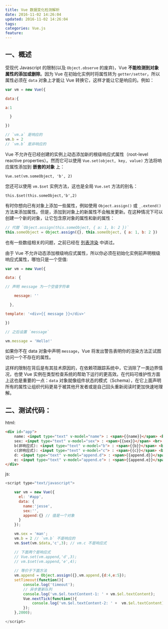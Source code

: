 ```yaml
---
title: Vue 数据变化检测解析
date: 2016-11-02 14:26:04
updated: 2016-11-02 14:26:04
tags:
categories: Vue.js
feature:
---
```


## 一、概述
受现代 Javascript 的限制(以及 `Object.observe` 的废弃)，Vue **不能检测到对象属性的添加或删除**。因为 Vue 在初始化实例时将属性转为 `getter/setter`，所以属性必须在 `data` 对象上才能让 Vue 转换它，这样才能让它是响应的。例如：

```js
var vm = new Vue({

data:{

a:1

  }

})

// `vm.a` 是响应的
vm.b = 2
// `vm.b` 是非响应的
```

Vue 不允许在已经创建的实例上动态添加新的根级响应式属性（root-level reactive properties）。然而它可以使用 `Vue.set(object, key, value)` 方法将响应属性添加到 **嵌套的对象** 上：

`Vue.set(vm.someObject, 'b', 2)`

您还可以使用 `vm.$set` 实例方法，这也是全局 `Vue.set` 方法的别名：

`this.$set(this.someObject,'b',2)`

有时你想向已有对象上添加一些属性，例如使用 `Object.assign()` 或 `_.extend()` 方法来添加属性。但是，添加到对象上的新属性不会触发更新。在这种情况下可以创建一个新的对象，让它包含原对象的属性和新的属性：

```js
// 代替 `Object.assign(this.someObject, { a: 1, b: 2 })`
this.someObject = Object.assign({}, this.someObject, { a: 1, b: 2 })
```

也有一些数组相关的问题，之前已经在 [列表渲染](https://vuefe.cn/guide/list.html#Caveats) 中讲过。

由于 Vue 不允许动态添加根级响应式属性，所以你必须在初始化实例前声明根级响应式属性，哪怕只是一个空值:

```js
var vm = new Vue({

data: {

// 声明 message 为一个空值字符串

    message: ''

  },

template: '<div>{{ message }}</div>'

})

// 之后设置 `message` 

vm.message = 'Hello!'
```

如果你不在 data 对象中声明 `message`，Vue 将发出警告表明你的渲染方法正试图访问一个不存在的属性。

这样的限制在背后是有其技术原因的，在依赖项跟踪系统中，它消除了一类边界情况，也使 Vue 实例在类型检查系统的帮助下运行的更高效。在代码可维护性方面上这也是重要的一点：`data` 对象就像组件状态的模式（Schema），在它上面声明所有的属性让组织代码更易于被其他开发者或是自己回头重新阅读时更加快速地理解。[](https://vuefe.cn/guide/reactivity.html#异步更新队列)


## 二、测试代码：
html:
```html
<div id="app">
	name: <input type="text" v-model="name"> : <span>{{name}}</span> <br>
	sex: <input type="text" v-model="sex"> : <span>{{sex}}</span> <br>
	b(非响应式): <input type="text" v-model="b"> : <span>{{b}}</span> <br>
	c(非响应式): <input type="text" v-model="c"> : <span>{{c}}</span> <br>
	d: <input type="text" v-model="append.d"> : <span>{{append.d}}</span> <br>
	e: <input type="text" v-model="append.e"> : <span>{{append.e}}</span> <br>
</div>
```

js:
```js
<script type="text/javascript">

	var vm = new Vue({
	  el: '#app',
	  data: {
	  	name:'jesse',
	  	sex:'',
	  	append:{} // 值是一个对象
	  }
	});

	vm.sex = 'man';
	vm.b = 2 // `vm.b` 不是响应的
	vm.$set(vm.$data,'c',3); // vm.c 不是响应式

	// 下面两个是响应式
	// Vue.set(vm.append,'d',3);
	// vm.$set(vm.append,'e',4); 
	
	// 等价于下面方法
	vm.append = Object.assign({},vm.append,{d:4,e:5});
	setTimeout(function(){
		console.log('timeout');
		// 异步更新队列
		console.log('vm.$el.textContent-1: ' + vm.$el.textContent);
		Vue.nextTick(function(){
			console.log('vm.$el.textContent-2: ' + 	vm.$el.textContent);
		});
	},2000);

</script>
```

